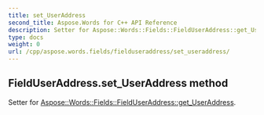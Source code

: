 ```yaml
---
title: set_UserAddress
second_title: Aspose.Words for C++ API Reference
description: Setter for Aspose::Words::Fields::FieldUserAddress::get_UserAddress. 
type: docs
weight: 0
url: /cpp/aspose.words.fields/fielduseraddress/set_useraddress/
---
```

## FieldUserAddress.set_UserAddress method


Setter for [Aspose::Words::Fields::FieldUserAddress::get_UserAddress](./get_useraddress/).

